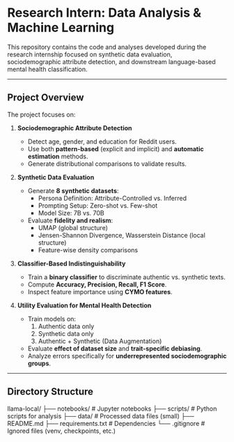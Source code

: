 # Research Intern: Data Analysis & Machine Learning

This repository contains the code and analyses developed during the research internship focused on synthetic data evaluation, sociodemographic attribute detection, and downstream language-based mental health classification.

---

## **Project Overview**

The project focuses on:

1. **Sociodemographic Attribute Detection**  
   - Detect age, gender, and education for Reddit users.
   - Use both **pattern-based** (explicit and implicit) and **automatic estimation** methods.
   - Generate distributional comparisons to validate results.

2. **Synthetic Data Evaluation**  
   - Generate **8 synthetic datasets**:
     - Persona Definition: Attribute-Controlled vs. Inferred
     - Prompting Setup: Zero-shot vs. Few-shot
     - Model Size: 7B vs. 70B
   - Evaluate **fidelity and realism**:
     - UMAP (global structure)
     - Jensen-Shannon Divergence, Wasserstein Distance (local structure)
     - Feature-wise density comparisons

3. **Classifier-Based Indistinguishability**  
   - Train a **binary classifier** to discriminate authentic vs. synthetic texts.
   - Compute **Accuracy, Precision, Recall, F1 Score**.
   - Inspect feature importance using **CYMO features**.

4. **Utility Evaluation for Mental Health Detection**  
   - Train models on:
     1. Authentic data only  
     2. Synthetic data only  
     3. Authentic + Synthetic (Data Augmentation)  
   - Evaluate **effect of dataset size** and **trait-specific debiasing**.
   - Analyze errors specifically for **underrepresented sociodemographic groups**.

---

## Directory Structure

llama-local/
├── notebooks/         # Jupyter notebooks
├── scripts/           # Python scripts for analysis
├── data/              # Processed data files (small)
├── README.md
├── requirements.txt   # Dependencies
└── .gitignore         # Ignored files (venv, checkpoints, etc.)


